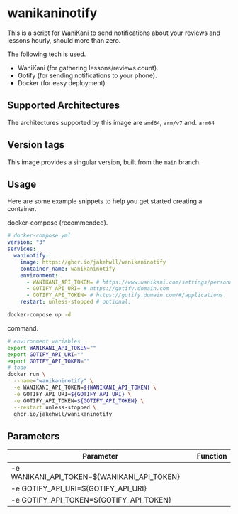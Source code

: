 # wanikaninotify

This is a script for [WaniKani](https://www.wanikani.com/) to send notifications about your reviews and lessons hourly, should more than zero.

The following tech is used.

* WaniKani (for gathering lessons/reviews count).
* Gotify (for sending notifications to your phone).
* Docker (for easy deployment).

## Supported Architectures

The architectures supported by this image are `amd64`, `arm/v7` and. `arm64`

## Version tags

This image provides a singular version, built from the `main` branch.

## Usage

Here are some example snippets to help you get started creating a container.

docker-compose (recommended).

```yaml
# docker-compose.yml
version: "3"
services:
  waninotify:
    image: https://ghcr.io/jakehwll/wanikaninotify
    container_name: wanikaninotify
    environment:
      - WANIKANI_API_TOKEN= # https://www.wanikani.com/settings/personal_access_tokens
      - GOTIFY_API_URI= # https://gotify.domain.com
      - GOTIFY_API_TOKEN= # https://gotify.domain.com/#/applications
    restart: unless-stopped # optional.
```

```sh
docker-compose up -d
```

command.

```sh
# environment variables
export WANIKANI_API_TOKEN=""
export GOTIFY_API_URI=""
export GOTIFY_API_TOKEN=""
# todo
docker run \
  --name="wanikaninotify" \
  -e WANIKANI_API_TOKEN=${WANIKANI_API_TOKEN} \
  -e GOTIFY_API_URI=${GOTIFY_API_URI} \
  -e GOTIFY_API_TOKEN=${GOTIFY_API_TOKEN} \
  --restart unless-stopped \
  ghcr.io/jakehwll/wanikaninotify
```

## Parameters

| Parameter                                   | Function |
| ------------------------------------------- | -------- |
| -e WANIKANI_API_TOKEN=${WANIKANI_API_TOKEN} |
| -e GOTIFY_API_URI=${GOTIFY_API_URI}         |
| -e GOTIFY_API_TOKEN=${GOTIFY_API_TOKEN}     |
